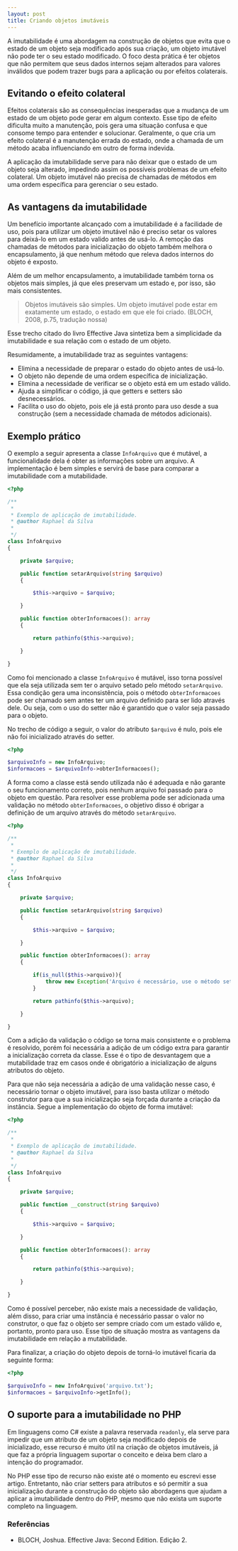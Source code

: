 ```yaml
---
layout: post
title: Criando objetos imutáveis
---  
```


A imutabilidade é uma abordagem na construção de objetos que evita que o estado de um objeto seja modificado após sua criação, um objeto imutável não pode ter o seu estado modificado. O foco desta prática é ter objetos que não permitem que seus dados internos sejam alterados para valores inválidos que podem trazer bugs para a aplicação ou por efeitos colaterais.

## Evitando o efeito colateral

Efeitos colaterais são as consequências inesperadas que a mudança de um estado de um objeto pode gerar em algum contexto. Esse tipo de efeito dificulta muito a manutenção, pois gera uma situação confusa e que consome tempo para entender e solucionar. Geralmente, o que cria um efeito colateral é a manutenção errada do estado, onde a chamada de um método acaba influenciando em outro de forma indevida.

A aplicação da imutabilidade serve para não deixar que o estado de um objeto seja alterado, impedindo assim os possíveis problemas de um efeito colateral. Um objeto imutável não precisa de chamadas de métodos em uma ordem específica para gerenciar o seu estado.

## As vantagens da imutabilidade

Um benefício importante alcançado com a imutabilidade é a facilidade de uso, pois para utilizar um objeto imutável não é preciso setar os valores para deixá-lo em um estado valido antes de usá-lo. A remoção das chamadas de métodos para inicialização do objeto também melhora o encapsulamento, já que nenhum método que releva dados internos do objeto é exposto.

Além de um melhor encapsulamento, a imutabilidade também torna os objetos mais simples, já que eles preservam um estado e, por isso, são mais consistentes.

<!-- Immutable objects are simple. An immutable object can be in exactly one state, the state in which it was created. -->

> Objetos imutáveis são simples. Um objeto imutável pode estar em exatamente um estado, o estado em que ele foi criado. (BLOCH, 2008, p.75, tradução nossa)

Esse trecho citado do livro Effective Java sintetiza bem a simplicidade da imutabilidade e sua relação com o estado de um objeto.

Resumidamente, a imutabilidade traz as seguintes vantagens:

* Elimina a necessidade de preparar o estado do objeto antes de usá-lo.
* O objeto não depende de uma ordem específica de inicialização.
* Elimina a necessidade de verificar se o objeto está em um estado válido.
* Ajuda a simplificar o código, já que getters e setters são desnecessários.
* Facilita o uso do objeto, pois ele já está pronto para uso desde a sua construção (sem a necessidade chamada de métodos adicionais).

## Exemplo prático

O exemplo a seguir apresenta a classe ```InfoArquivo``` que é mutável, a funcionalidade dela é obter as informações sobre um arquivo. A implementação é bem simples e servirá de base para comparar a imutabilidade com a mutabilidade.

```php
<?php

/**
 *
 * Exemplo de aplicação de imutabilidade.
 * @author Raphael da Silva
 *
 */
class InfoArquivo
{

    private $arquivo;

    public function setarArquivo(string $arquivo)
    {

        $this->arquivo = $arquivo;

    }

    public function obterInformacoes(): array
    {

        return pathinfo($this->arquivo);

    }

}
```

Como foi mencionado a classe ```InfoArquivo``` é mutável, isso torna possível que ela seja utilizada sem ter o arquivo setado pelo método ```setarArquivo```. Essa condição gera uma inconsistência, pois o método ```obterInformacoes``` pode ser chamado sem antes ter um arquivo definido para ser lido através dele. Ou seja, com o uso do setter não é garantido que o valor seja passado para o objeto.

No trecho de código a seguir, o valor do atributo ```$arquivo``` é nulo, pois ele não foi inicializado através do setter.

```php
<?php

$arquivoInfo = new InfoArquivo;
$informacoes = $arquivoInfo->obterInformacoes(); 
```

A forma como a classe está sendo utilizada não é adequada e não garante o seu funcionamento correto, pois nenhum arquivo foi passado para o objeto em questão. Para resolver esse problema pode ser adicionada uma validação no método ```obterInformacoes```, o objetivo disso é obrigar a definição de um arquivo através do método ```setarArquivo```.

```php
<?php

/**
 *
 * Exemplo de aplicação de imutabilidade.
 * @author Raphael da Silva
 *
 */
class InfoArquivo
{

    private $arquivo;

    public function setarArquivo(string $arquivo)
    {

        $this->arquivo = $arquivo;

    }

    public function obterInformacoes(): array
    {

        if(is_null($this->arquivo)){
            throw new Exception('Arquivo é necessário, use o método setter.');
        }

        return pathinfo($this->arquivo);

    }

}
```

Com a adição da validação o código se torna mais consistente e o problema é resolvido, porém foi necessária a adição de um código extra para garantir a inicialização correta da classe. Esse é o tipo de desvantagem que a mutabilidade traz em casos onde é obrigatório a inicialização de alguns atributos do objeto.

Para que não seja necessária a adição de uma validação nesse caso, é necessário tornar o objeto imutável, para isso basta utilizar o método construtor para que a sua inicialização seja forçada durante a criação da instância. Segue a implementação do objeto de forma imutável:

```php
<?php

/**
 *
 * Exemplo de aplicação de imutabilidade.
 * @author Raphael da Silva
 *
 */
class InfoArquivo
{

    private $arquivo;

    public function __construct(string $arquivo)
    {

        $this->arquivo = $arquivo;

    }

    public function obterInformacoes(): array
    {

        return pathinfo($this->arquivo);

    }

}
```

Como é possível perceber, não existe mais a necessidade de validação, além disso, para criar uma instância é necessário passar o valor no construtor, o que faz o objeto ser sempre criado com um estado válido e, portanto, pronto para uso. Esse tipo de situação mostra as vantagens da imutabilidade em relação a mutabilidade.

Para finalizar, a criação do objeto depois de torná-lo imutável ficaria da seguinte forma:

```php
<?php

$arquivoInfo = new InfoArquivo('arquivo.txt');
$informacoes = $arquivoInfo->getInfo();
```

## O suporte para a imutabilidade no PHP

Em linguagens como C# existe a palavra reservada ```readonly```, ela serve para impedir que um atributo de um objeto seja modificado depois de inicializado, esse recurso é muito útil na criação de objetos imutáveis, já que faz a própria linguagem suportar o conceito e deixa bem claro a intenção do programador.

No PHP esse tipo de recurso não existe até o momento eu escrevi esse artigo. Entretanto, não criar setters para atributos e só permitir a sua inicialização durante a construção do objeto são abordagens que ajudam a aplicar a imutabilidade dentro do PHP, mesmo que não exista um suporte completo na linguagem.

### Referências

* BLOCH, Joshua. Effective Java: Second Edition. Edição 2.
